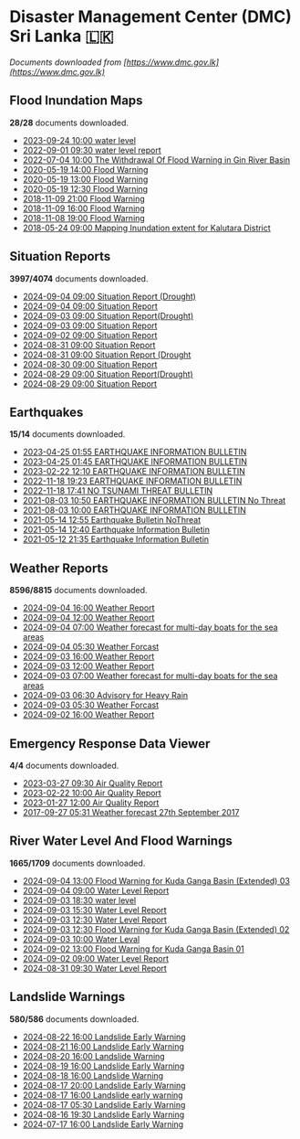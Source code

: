 # Disaster Management Center (DMC) Sri Lanka :sri_lanka:

*Documents downloaded from [https://www.dmc.gov.lk](https://www.dmc.gov.lk)*

## Flood Inundation Maps

**28/28** documents downloaded.

* [2023-09-24 10:00 water level](data/flood-inundation-maps/20230924.1000.water-level.pdf)
* [2022-09-01 09:30 water level report](data/flood-inundation-maps/20220901.0930.water-level-report.pdf)
* [2022-07-04 10:00 The Withdrawal Of Flood Warning in Gin River Basin](data/flood-inundation-maps/20220704.1000.the-withdrawal-of-flood-warning-in-gin-river-basin.pdf)
* [2020-05-19 14:00 Flood Warning](data/flood-inundation-maps/20200519.1400.flood-warning.pdf)
* [2020-05-19 13:00 Flood Warning](data/flood-inundation-maps/20200519.1300.flood-warning.pdf)
* [2020-05-19 12:30 Flood Warning](data/flood-inundation-maps/20200519.1230.flood-warning.pdf)
* [2018-11-09 21:00 Flood Warning](data/flood-inundation-maps/20181109.2100.flood-warning.PDF)
* [2018-11-09 16:00 Flood Warning](data/flood-inundation-maps/20181109.1600.flood-warning.PDF)
* [2018-11-08 19:00 Flood Warning](data/flood-inundation-maps/20181108.1900.flood-warning.PDF)
* [2018-05-24 09:00 Mapping Inundation extent for Kalutara District](data/flood-inundation-maps/20180524.0900.mapping-inundation-extent-for-kalutara-district.pdf)

## Situation Reports

**3997/4074** documents downloaded.

* [2024-09-04 09:00 Situation Report (Drought)](data/situation-reports/20240904.0900.situation-report-drought.pdf)
* [2024-09-04 09:00 Situation Report](data/situation-reports/20240904.0900.situation-report.pdf)
* [2024-09-03 09:00 Situation Report(Drought)](data/situation-reports/20240903.0900.situation-reportdrought.pdf)
* [2024-09-03 09:00 Situation Report](data/situation-reports/20240903.0900.situation-report.pdf)
* [2024-09-02 09:00 Situation Report](data/situation-reports/20240902.0900.situation-report.pdf)
* [2024-08-31 09:00 Situation Report](data/situation-reports/20240831.0900.situation-report.pdf)
* [2024-08-31 09:00 Situation Report (Drought](data/situation-reports/20240831.0900.situation-report-drought.pdf)
* [2024-08-30 09:00 Situation Report](data/situation-reports/20240830.0900.situation-report.pdf)
* [2024-08-29 09:00 Situation Report(Drought)](data/situation-reports/20240829.0900.situation-reportdrought.pdf)
* [2024-08-29 09:00 Situation Report](data/situation-reports/20240829.0900.situation-report.pdf)

## Earthquakes

**15/14** documents downloaded.

* [2023-04-25 01:55 EARTHQUAKE INFORMATION BULLETIN](data/earthquakes/20230425.0155.earthquake-information-bulletin.pdf)
* [2023-04-25 01:45 EARTHQUAKE INFORMATION BULLETIN](data/earthquakes/20230425.0145.earthquake-information-bulletin.pdf)
* [2023-02-22 12:10 EARTHQUAKE INFORMATION BULLETIN](data/earthquakes/20230222.1210.earthquake-information-bulletin.pdf)
* [2022-11-18 19:23 EARTHQUAKE INFORMATION BULLETIN](data/earthquakes/20221118.1923.earthquake-information-bulletin.pdf)
* [2022-11-18 17:41 NO TSUNAMI THREAT BULLETIN](data/earthquakes/20221118.1741.no-tsunami-threat-bulletin.pdf)
* [2021-08-03 10:50 EARTHQUAKE INFORMATION BULLETIN No Threat](data/earthquakes/20210803.1050.earthquake-information-bulletin-no-threat.pdf)
* [2021-08-03 10:00 EARTHQUAKE INFORMATION BULLETIN](data/earthquakes/20210803.1000.earthquake-information-bulletin.pdf)
* [2021-05-14 12:55 Earthquake Bulletin NoThreat](data/earthquakes/20210514.1255.earthquake-bulletin-nothreat.pdf)
* [2021-05-14 12:40 Earthquake Information Bulletin](data/earthquakes/20210514.1240.earthquake-information-bulletin.pdf)
* [2021-05-12 21:35 Earthquake Information Bulletin](data/earthquakes/20210512.2135.earthquake-information-bulletin.pdf)

## Weather Reports

**8596/8815** documents downloaded.

* [2024-09-04 16:00 Weather Report](data/weather-reports/20240904.1600.weather-report.pdf)
* [2024-09-04 12:00 Weather Report](data/weather-reports/20240904.1200.weather-report.pdf)
* [2024-09-04 07:00 Weather forecast for multi-day boats for the sea areas](data/weather-reports/20240904.0700.weather-forecast-for-multiday-boats-for-the-sea-areas.pdf)
* [2024-09-04 05:30 Weather Forcast](data/weather-reports/20240904.0530.weather-forcast.pdf)
* [2024-09-03 16:00 Weather Report](data/weather-reports/20240903.1600.weather-report.pdf)
* [2024-09-03 12:00 Weather Report](data/weather-reports/20240903.1200.weather-report.pdf)
* [2024-09-03 07:00 Weather forecast for multi-day boats for the sea areas](data/weather-reports/20240903.0700.weather-forecast-for-multiday-boats-for-the-sea-areas.pdf)
* [2024-09-03 06:30 Advisory for Heavy Rain](data/weather-reports/20240903.0630.advisory-for-heavy-rain.pdf)
* [2024-09-03 05:30 Weather Forcast](data/weather-reports/20240903.0530.weather-forcast.pdf)
* [2024-09-02 16:00 Weather Report](data/weather-reports/20240902.1600.weather-report.pdf)

## Emergency Response Data Viewer

**4/4** documents downloaded.

* [2023-03-27 09:30 Air Quality Report](data/emergency-response-data-viewer/20230327.0930.air-quality-report.pdf)
* [2023-02-22 10:00 Air Quality Report](data/emergency-response-data-viewer/20230222.1000.air-quality-report.pdf)
* [2023-01-27 12:00 Air Quality Report](data/emergency-response-data-viewer/20230127.1200.air-quality-report.pdf)
* [2017-09-27 05:31 Weather forecast 27th September 2017](data/emergency-response-data-viewer/20170927.0531.weather-forecast-27th-september-2017.pdf)

## River Water Level And Flood Warnings

**1665/1709** documents downloaded.

* [2024-09-04 13:00 Flood Warning for Kuda Ganga Basin (Extended) 03](data/river-water-level-and-flood-warnings/20240904.1300.flood-warning-for-kuda-ganga-basin-extended-03.pdf)
* [2024-09-04 09:00 Water Level Report](data/river-water-level-and-flood-warnings/20240904.0900.water-level-report.jpg)
* [2024-09-03 18:30 water level](data/river-water-level-and-flood-warnings/20240903.1830.water-level.jpg)
* [2024-09-03 15:30 Water Level Report](data/river-water-level-and-flood-warnings/20240903.1530.water-level-report.jpg)
* [2024-09-03 12:30 Water Level Report](data/river-water-level-and-flood-warnings/20240903.1230.water-level-report.jpg)
* [2024-09-03 12:30 Flood Warning for Kuda Ganga Basin (Extended) 02](data/river-water-level-and-flood-warnings/20240903.1230.flood-warning-for-kuda-ganga-basin-extended-02.pdf)
* [2024-09-03 10:00 Water Leval](data/river-water-level-and-flood-warnings/20240903.1000.water-leval.jpg)
* [2024-09-02 13:00 Flood Warning for Kuda Ganga Basin  01](data/river-water-level-and-flood-warnings/20240902.1300.flood-warning-for-kuda-ganga-basin-01.pdf)
* [2024-09-02 09:00 Water Level Report](data/river-water-level-and-flood-warnings/20240902.0900.water-level-report.jpg)
* [2024-08-31 09:30 Water Level Report](data/river-water-level-and-flood-warnings/20240831.0930.water-level-report.jpg)

## Landslide Warnings

**580/586** documents downloaded.

* [2024-08-22 16:00 Landslide Early Warning](data/landslide-warnings/20240822.1600.landslide-early-warning.pdf)
* [2024-08-21 16:00 Landslide Early Warning](data/landslide-warnings/20240821.1600.landslide-early-warning.pdf)
* [2024-08-20 16:00 Landslide Warning](data/landslide-warnings/20240820.1600.landslide-warning.pdf)
* [2024-08-19 16:00 Landslide Early Warning](data/landslide-warnings/20240819.1600.landslide-early-warning.pdf)
* [2024-08-18 16:00 Landslide Warning](data/landslide-warnings/20240818.1600.landslide-warning.pdf)
* [2024-08-17 20:00 Landslide Early Warning](data/landslide-warnings/20240817.2000.landslide-early-warning.pdf)
* [2024-08-17 16:00 Landslide early warning](data/landslide-warnings/20240817.1600.landslide-early-warning.pdf)
* [2024-08-17 05:30 Landslide Early Warning](data/landslide-warnings/20240817.0530.landslide-early-warning.pdf)
* [2024-08-16 19:30 Landslide Early Warning](data/landslide-warnings/20240816.1930.landslide-early-warning.pdf)
* [2024-07-17 16:00 Landslide Early Warning](data/landslide-warnings/20240717.1600.landslide-early-warning.pdf)
